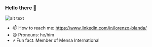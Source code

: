 ### Hello there 👋
![alt text](https://scontent.faep8-1.fna.fbcdn.net/v/t39.30808-6/257449986_10223254876854526_2584921497184874201_n.jpg?_nc_cat=105&ccb=1-5&_nc_sid=730e14&_nc_eui2=AeE2q0XCBtJLk2h_0PXI05nxBbNq1yxzrrUFs2rXLHOutVTLdHefqz5YdggpT9VQjzQ&_nc_ohc=nMeLr_nmz3IAX80RXhf&_nc_ht=scontent.faep8-1.fna&oh=8a92b49dcf177719fc35b3aab5d15b27&oe=6199991B)


- 📫 How to reach me: https://www.linkedin.com/in/lorenzo-blanda/
- 😄 Pronouns: he/him
- ⚡ Fun fact: Member of Mensa International

<!--
**Yooololo/Yooololo** is a ✨ _special_ ✨ repository because its `README.md` (this file) appears on your GitHub profile.

Here are some ideas to get you started:

- 🔭 I’m currently working on ...
- 🌱 I’m currently learning ...
- 👯 I’m looking to collaborate on ...
- 🤔 I’m looking for help with ...
- 💬 Ask me about ...

-->
